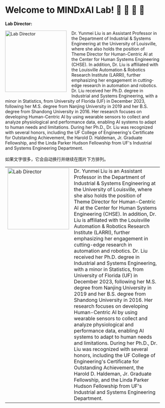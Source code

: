# Welcome to MINDxAI Lab! 🤖 🚖 🧠 🔧

**Lab Director:**  
<!-- 请确保在 markdown 中直接插入此段 -->
<div>
  <img 
    src="[https://github.com/user-attachments/assets/…png](https://github.com/user-attachments/assets/a01ae158-ef67-4220-8d7c-dd4124435c4a)" 
    alt="Lab Director" 
    width="200" 
    style="float:left; margin:0 16px 16px 0;" 
  />
Dr. Yunmei Liu is an Assistant Professor in the Department of Industrial & Systems Engineering at the University of Louisville, where she also holds the position of Theme Director for Human-Centric AI at the Center for Human Systems Engineering (CHSE). In addition, Dr. Liu is affiliated with the Louisville Automation & Robotics Research Institute (LARRI), further emphasizing her engagement in cutting-edge research in automation and robotics. Dr. Liu received her Ph.D. degree in Industrial and Systems Engineering, with a minor in Statistics, from University of Florida (UF) in December 2023, following her M.S. degree from Nanjing University in 2019 and her B.S. degree from Shandong University in 2016. Her research focuses on developing Human-Centric AI by using wearable sensors to collect and analyze physiological and performance data, enabling AI systems to adapt to human needs and limitations. During her Ph.D., Dr. Liu was recognized with several honors, including the UF College of Engineering's Certificate for Outstanding Achievement, the Harold D. Haldeman, Jr. Graduate Fellowship, and the Linda Parker Hudson Fellowship from UF's Industrial and Systems Engineering Department.  
  <br><br>
  如果文字很多，它会自动换行并继续在图片下方排列。
</div>


<table>
  <tr>
    <!-- 将图片单独放在左侧单元格 -->
    <td valign="top" width="200">
      <img 
        src="https://github.com/user-attachments/assets/a01ae158-ef67-4220-8d7c-dd4124435c4a"  
        alt="Lab Director" 
        width="200" 
      />
    </td>
    <!-- 文字放在右侧单元格 -->
    <td>
Dr. Yunmei Liu is an Assistant Professor in the Department of Industrial & Systems Engineering at the University of Louisville, where she also holds the position of Theme Director for Human-Centric AI at the Center for Human Systems Engineering (CHSE). In addition, Dr. Liu is affiliated with the Louisville Automation & Robotics Research Institute (LARRI), further emphasizing her engagement in cutting-edge research in automation and robotics. Dr. Liu received her Ph.D. degree in Industrial and Systems Engineering, with a minor in Statistics, from University of Florida (UF) in December 2023, following her M.S. degree from Nanjing University in 2019 and her B.S. degree from Shandong University in 2016. Her research focuses on developing Human-Centric AI by using wearable sensors to collect and analyze physiological and performance data, enabling AI systems to adapt to human needs and limitations. During her Ph.D., Dr. Liu was recognized with several honors, including the UF College of Engineering's Certificate for Outstanding Achievement, the Harold D. Haldeman, Jr. Graduate Fellowship, and the Linda Parker Hudson Fellowship from UF's Industrial and Systems Engineering Department. 
    </td>
  </tr>
</table>
